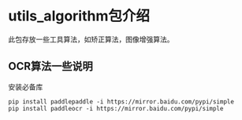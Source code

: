 # utils_algorithm包介绍
此包存放一些工具算法，如矫正算法，图像增强算法。

## OCR算法一些说明
安装必备库
````shell
pip install paddlepaddle -i https://mirror.baidu.com/pypi/simple
pip install paddleocr -i https://mirror.baidu.com/pypi/simple
````